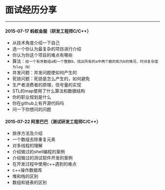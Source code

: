 面试经历分享
====

- - -


#### 2015-07-17 蚂蚁金服（研发工程师C/C++）
+ 从技术角度介绍一下自己
+ 选一个你认为最复杂的项目进行介绍
+ 你认为你这个项目的难点有哪些
+ 算法：`给一个有序数组a和一个整数b，找出所有的a中两个数的和为b的情况，时间复杂度为log（N）`
+ 并发问题：并发问题使如何产生的
+ 死锁问题：死锁是怎么产生的，如何避免
+ 生产者消费者的原理，信号量的实现
+ STL的map使用了什么算法和数据结构
+ 你的职业规划是什么
+ 你在github上有开源代码吗
+ 问一下你想问的问题


#### 2015-07-22 阿里巴巴（测试研发工程师C/C++）
+ 排序方法及介绍
+ 一个数组去除重复元素
+ 对多线程的理解
+ 介绍做过的shell编程的案例
+ 介绍做过的测试软件开发的案例
+ 在开发过程中使用c++遇到的难点
+ c++操作数据库
+ 堆和栈的区别
+ 数组和链表的区别